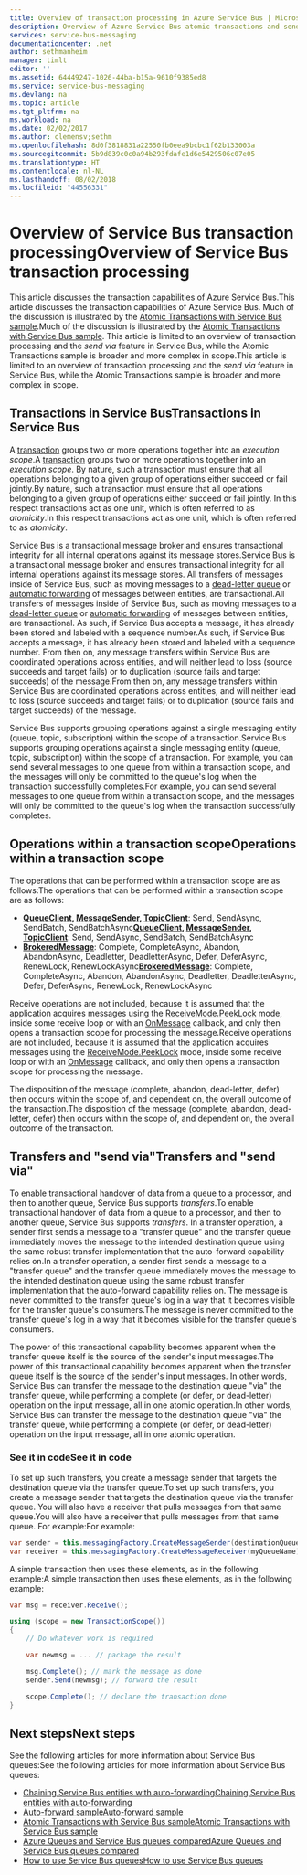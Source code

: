 ```yaml
---
title: Overview of transaction processing in Azure Service Bus | Microsoft Docs
description: Overview of Azure Service Bus atomic transactions and send via
services: service-bus-messaging
documentationcenter: .net
author: sethmanheim
manager: timlt
editor: ''
ms.assetid: 64449247-1026-44ba-b15a-9610f9385ed8
ms.service: service-bus-messaging
ms.devlang: na
ms.topic: article
ms.tgt_pltfrm: na
ms.workload: na
ms.date: 02/02/2017
ms.author: clemensv;sethm
ms.openlocfilehash: 8d0f3818831a22550fb0eea9bcbc1f62b133003a
ms.sourcegitcommit: 5b9d839c0c0a94b293fdafe1d6e5429506c07e05
ms.translationtype: HT
ms.contentlocale: nl-NL
ms.lasthandoff: 08/02/2018
ms.locfileid: "44556331"
---
```

# <a name="overview-of-service-bus-transaction-processing"></a><span data-ttu-id="6c7b0-103">Overview of Service Bus transaction processing</span><span class="sxs-lookup"><span data-stu-id="6c7b0-103">Overview of Service Bus transaction processing</span></span>
<span data-ttu-id="6c7b0-104">This article discusses the transaction capabilities of Azure Service Bus.</span><span class="sxs-lookup"><span data-stu-id="6c7b0-104">This article discusses the transaction capabilities of Azure Service Bus.</span></span> <span data-ttu-id="6c7b0-105">Much of the discussion is illustrated by the [Atomic Transactions with Service Bus sample](https://github.com/Azure-Samples/azure-servicebus-messaging-samples/tree/master/AtomicTransactions).</span><span class="sxs-lookup"><span data-stu-id="6c7b0-105">Much of the discussion is illustrated by the [Atomic Transactions with Service Bus sample](https://github.com/Azure-Samples/azure-servicebus-messaging-samples/tree/master/AtomicTransactions).</span></span> <span data-ttu-id="6c7b0-106">This article is limited to an overview of transaction processing and the *send via* feature in Service Bus, while the Atomic Transactions sample is broader and more complex in scope.</span><span class="sxs-lookup"><span data-stu-id="6c7b0-106">This article is limited to an overview of transaction processing and the *send via* feature in Service Bus, while the Atomic Transactions sample is broader and more complex in scope.</span></span>

## <a name="transactions-in-service-bus"></a><span data-ttu-id="6c7b0-107">Transactions in Service Bus</span><span class="sxs-lookup"><span data-stu-id="6c7b0-107">Transactions in Service Bus</span></span>
<span data-ttu-id="6c7b0-108">A [transaction](https://github.com/Azure-Samples/azure-servicebus-messaging-samples/tree/master/AtomicTransactions#what-are-transactions) groups two or more operations together into an *execution scope*.</span><span class="sxs-lookup"><span data-stu-id="6c7b0-108">A [transaction](https://github.com/Azure-Samples/azure-servicebus-messaging-samples/tree/master/AtomicTransactions#what-are-transactions) groups two or more operations together into an *execution scope*.</span></span> <span data-ttu-id="6c7b0-109">By nature, such a transaction must ensure that all operations belonging to a given group of operations either succeed or fail jointly.</span><span class="sxs-lookup"><span data-stu-id="6c7b0-109">By nature, such a transaction must ensure that all operations belonging to a given group of operations either succeed or fail jointly.</span></span> <span data-ttu-id="6c7b0-110">In this respect transactions act as one unit, which is often referred to as *atomicity*.</span><span class="sxs-lookup"><span data-stu-id="6c7b0-110">In this respect transactions act as one unit, which is often referred to as *atomicity*.</span></span> 

<span data-ttu-id="6c7b0-111">Service Bus is a transactional message broker and ensures transactional integrity for all internal operations against its message stores.</span><span class="sxs-lookup"><span data-stu-id="6c7b0-111">Service Bus is a transactional message broker and ensures transactional integrity for all internal operations against its message stores.</span></span> <span data-ttu-id="6c7b0-112">All transfers of messages inside of Service Bus, such as moving messages to a [dead-letter queue](service-bus-dead-letter-queues.md) or [automatic forwarding](service-bus-auto-forwarding.md) of messages between entities, are transactional.</span><span class="sxs-lookup"><span data-stu-id="6c7b0-112">All transfers of messages inside of Service Bus, such as moving messages to a [dead-letter queue](service-bus-dead-letter-queues.md) or [automatic forwarding](service-bus-auto-forwarding.md) of messages between entities, are transactional.</span></span> <span data-ttu-id="6c7b0-113">As such, if Service Bus accepts a message, it has already been stored and labeled with a sequence number.</span><span class="sxs-lookup"><span data-stu-id="6c7b0-113">As such, if Service Bus accepts a message, it has already been stored and labeled with a sequence number.</span></span> <span data-ttu-id="6c7b0-114">From then on, any message transfers within Service Bus are coordinated operations across entities, and will neither lead to loss (source succeeds and target fails) or to duplication (source fails and target succeeds) of the message.</span><span class="sxs-lookup"><span data-stu-id="6c7b0-114">From then on, any message transfers within Service Bus are coordinated operations across entities, and will neither lead to loss (source succeeds and target fails) or to duplication (source fails and target succeeds) of the message.</span></span>

<span data-ttu-id="6c7b0-115">Service Bus supports grouping operations against a single messaging entity (queue, topic, subscription) within the scope of a transaction.</span><span class="sxs-lookup"><span data-stu-id="6c7b0-115">Service Bus supports grouping operations against a single messaging entity (queue, topic, subscription) within the scope of a transaction.</span></span> <span data-ttu-id="6c7b0-116">For example, you can send several messages to one queue from within a transaction scope, and the messages will only be committed to the queue's log when the transaction successfully completes.</span><span class="sxs-lookup"><span data-stu-id="6c7b0-116">For example, you can send several messages to one queue from within a transaction scope, and the messages will only be committed to the queue's log when the transaction successfully completes.</span></span>

## <a name="operations-within-a-transaction-scope"></a><span data-ttu-id="6c7b0-117">Operations within a transaction scope</span><span class="sxs-lookup"><span data-stu-id="6c7b0-117">Operations within a transaction scope</span></span>
<span data-ttu-id="6c7b0-118">The operations that can be performed within a transaction scope are as follows:</span><span class="sxs-lookup"><span data-stu-id="6c7b0-118">The operations that can be performed within a transaction scope are as follows:</span></span>

* <span data-ttu-id="6c7b0-119">**[QueueClient](/dotnet/api/microsoft.servicebus.messaging.queueclient), [MessageSender](/dotnet/api/microsoft.servicebus.messaging.messagesender), [TopicClient](/dotnet/api/microsoft.servicebus.messaging.topicclient)**: Send, SendAsync, SendBatch, SendBatchAsync</span><span class="sxs-lookup"><span data-stu-id="6c7b0-119">**[QueueClient](/dotnet/api/microsoft.servicebus.messaging.queueclient), [MessageSender](/dotnet/api/microsoft.servicebus.messaging.messagesender), [TopicClient](/dotnet/api/microsoft.servicebus.messaging.topicclient)**: Send, SendAsync, SendBatch, SendBatchAsync</span></span> 
* <span data-ttu-id="6c7b0-120">**[BrokeredMessage](/dotnet/api/microsoft.servicebus.messaging.brokeredmessage)**: Complete, CompleteAsync, Abandon, AbandonAsync, Deadletter, DeadletterAsync, Defer, DeferAsync, RenewLock, RenewLockAsync</span><span class="sxs-lookup"><span data-stu-id="6c7b0-120">**[BrokeredMessage](/dotnet/api/microsoft.servicebus.messaging.brokeredmessage)**: Complete, CompleteAsync, Abandon, AbandonAsync, Deadletter, DeadletterAsync, Defer, DeferAsync, RenewLock, RenewLockAsync</span></span> 

<span data-ttu-id="6c7b0-121">Receive operations are not included, because it is assumed that the application acquires messages using the [ReceiveMode.PeekLock](/dotnet/api/microsoft.servicebus.messaging.receivemode) mode, inside some receive loop or with an [OnMessage](/dotnet/api/microsoft.servicebus.messaging.messagereceiver#Microsoft_ServiceBus_Messaging_MessageReceiver_OnMessage_System_Action_Microsoft_ServiceBus_Messaging_BrokeredMessage__Microsoft_ServiceBus_Messaging_OnMessageOptions_) callback, and only then opens a transaction scope for processing the message.</span><span class="sxs-lookup"><span data-stu-id="6c7b0-121">Receive operations are not included, because it is assumed that the application acquires messages using the [ReceiveMode.PeekLock](/dotnet/api/microsoft.servicebus.messaging.receivemode) mode, inside some receive loop or with an [OnMessage](/dotnet/api/microsoft.servicebus.messaging.messagereceiver#Microsoft_ServiceBus_Messaging_MessageReceiver_OnMessage_System_Action_Microsoft_ServiceBus_Messaging_BrokeredMessage__Microsoft_ServiceBus_Messaging_OnMessageOptions_) callback, and only then opens a transaction scope for processing the message.</span></span>

<span data-ttu-id="6c7b0-122">The disposition of the message (complete, abandon, dead-letter, defer) then occurs within the scope of, and dependent on, the overall outcome of the transaction.</span><span class="sxs-lookup"><span data-stu-id="6c7b0-122">The disposition of the message (complete, abandon, dead-letter, defer) then occurs within the scope of, and dependent on, the overall outcome of the transaction.</span></span>

## <a name="transfers-and-send-via"></a><span data-ttu-id="6c7b0-123">Transfers and "send via"</span><span class="sxs-lookup"><span data-stu-id="6c7b0-123">Transfers and "send via"</span></span>
<span data-ttu-id="6c7b0-124">To enable transactional handover of data from a queue to a processor, and then to another queue, Service Bus supports *transfers*.</span><span class="sxs-lookup"><span data-stu-id="6c7b0-124">To enable transactional handover of data from a queue to a processor, and then to another queue, Service Bus supports *transfers*.</span></span> <span data-ttu-id="6c7b0-125">In a transfer operation, a sender first sends a message to a "transfer queue" and the transfer queue immediately moves the message to the intended destination queue using the same robust transfer implementation that the auto-forward capability relies on.</span><span class="sxs-lookup"><span data-stu-id="6c7b0-125">In a transfer operation, a sender first sends a message to a "transfer queue" and the transfer queue immediately moves the message to the intended destination queue using the same robust transfer implementation that the auto-forward capability relies on.</span></span> <span data-ttu-id="6c7b0-126">The message is never committed to the transfer queue's log in a way that it becomes visible for the transfer queue's consumers.</span><span class="sxs-lookup"><span data-stu-id="6c7b0-126">The message is never committed to the transfer queue's log in a way that it becomes visible for the transfer queue's consumers.</span></span>

<span data-ttu-id="6c7b0-127">The power of this transactional capability becomes apparent when the transfer queue itself is the source of the sender's input messages.</span><span class="sxs-lookup"><span data-stu-id="6c7b0-127">The power of this transactional capability becomes apparent when the transfer queue itself is the source of the sender's input messages.</span></span> <span data-ttu-id="6c7b0-128">In other words, Service Bus can transfer the message to the destination queue "via" the transfer queue, while performing a complete (or defer, or dead-letter) operation on the input message, all in one atomic operation.</span><span class="sxs-lookup"><span data-stu-id="6c7b0-128">In other words, Service Bus can transfer the message to the destination queue "via" the transfer queue, while performing a complete (or defer, or dead-letter) operation on the input message, all in one atomic operation.</span></span> 

### <a name="see-it-in-code"></a><span data-ttu-id="6c7b0-129">See it in code</span><span class="sxs-lookup"><span data-stu-id="6c7b0-129">See it in code</span></span>
<span data-ttu-id="6c7b0-130">To set up such transfers, you create a message sender that targets the destination queue via the transfer queue.</span><span class="sxs-lookup"><span data-stu-id="6c7b0-130">To set up such transfers, you create a message sender that targets the destination queue via the transfer queue.</span></span> <span data-ttu-id="6c7b0-131">You will also have a receiver that pulls messages from that same queue.</span><span class="sxs-lookup"><span data-stu-id="6c7b0-131">You will also have a receiver that pulls messages from that same queue.</span></span> <span data-ttu-id="6c7b0-132">For example:</span><span class="sxs-lookup"><span data-stu-id="6c7b0-132">For example:</span></span>

```csharp
var sender = this.messagingFactory.CreateMessageSender(destinationQueue, myQueueName);
var receiver = this.messagingFactory.CreateMessageReceiver(myQueueName);
```

<span data-ttu-id="6c7b0-133">A simple transaction then uses these elements, as in the following example:</span><span class="sxs-lookup"><span data-stu-id="6c7b0-133">A simple transaction then uses these elements, as in the following example:</span></span>

```csharp
var msg = receiver.Receive();

using (scope = new TransactionScope())
{
    // Do whatever work is required 

    var newmsg = ... // package the result 

    msg.Complete(); // mark the message as done
    sender.Send(newmsg); // forward the result

    scope.Complete(); // declare the transaction done
} 
```

## <a name="next-steps"></a><span data-ttu-id="6c7b0-134">Next steps</span><span class="sxs-lookup"><span data-stu-id="6c7b0-134">Next steps</span></span>

<span data-ttu-id="6c7b0-135">See the following articles for more information about Service Bus queues:</span><span class="sxs-lookup"><span data-stu-id="6c7b0-135">See the following articles for more information about Service Bus queues:</span></span>

* [<span data-ttu-id="6c7b0-136">Chaining Service Bus entities with auto-forwarding</span><span class="sxs-lookup"><span data-stu-id="6c7b0-136">Chaining Service Bus entities with auto-forwarding</span></span>](service-bus-auto-forwarding.md)
* [<span data-ttu-id="6c7b0-137">Auto-forward sample</span><span class="sxs-lookup"><span data-stu-id="6c7b0-137">Auto-forward sample</span></span>](https://github.com/Azure-Samples/azure-servicebus-messaging-samples/tree/master/AutoForward)
* [<span data-ttu-id="6c7b0-138">Atomic Transactions with Service Bus sample</span><span class="sxs-lookup"><span data-stu-id="6c7b0-138">Atomic Transactions with Service Bus sample</span></span>](https://github.com/Azure-Samples/azure-servicebus-messaging-samples/tree/master/AtomicTransactions)
* [<span data-ttu-id="6c7b0-139">Azure Queues and Service Bus queues compared</span><span class="sxs-lookup"><span data-stu-id="6c7b0-139">Azure Queues and Service Bus queues compared</span></span>](service-bus-azure-and-service-bus-queues-compared-contrasted.md)
* [<span data-ttu-id="6c7b0-140">How to use Service Bus queues</span><span class="sxs-lookup"><span data-stu-id="6c7b0-140">How to use Service Bus queues</span></span>](service-bus-dotnet-get-started-with-queues.md)

